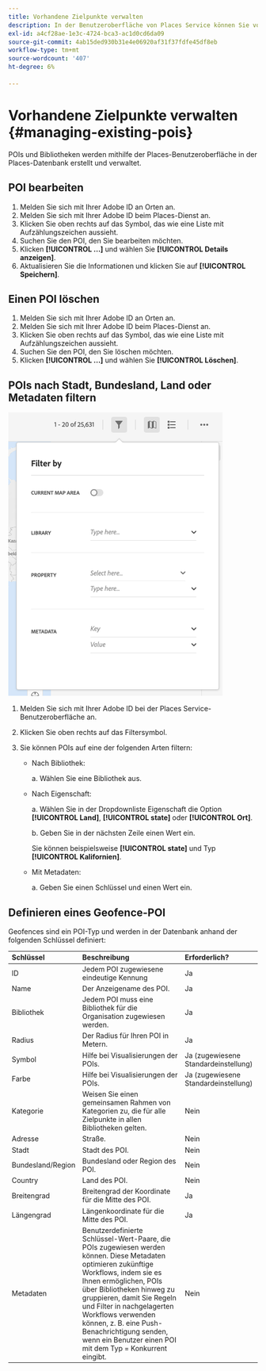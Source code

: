 ```yaml
---
title: Vorhandene Zielpunkte verwalten
description: In der Benutzeroberfläche von Places Service können Sie vorhandene POIs bearbeiten, löschen oder filtern.
exl-id: a4cf28ae-1e3c-4724-bca3-ac1d0cd6da09
source-git-commit: 4ab15ded930b31e4e06920af31f37fdfe45df8eb
workflow-type: tm+mt
source-wordcount: '407'
ht-degree: 6%

---
```


# Vorhandene Zielpunkte verwalten {#managing-existing-pois}

POIs und Bibliotheken werden mithilfe der Places-Benutzeroberfläche in der Places-Datenbank erstellt und verwaltet.

## POI bearbeiten

1. Melden Sie sich mit Ihrer Adobe ID an Orten an.
1. Melden Sie sich mit Ihrer Adobe ID beim Places-Dienst an.
1. Klicken Sie oben rechts auf das Symbol, das wie eine Liste mit Aufzählungszeichen aussieht.
1. Suchen Sie den POI, den Sie bearbeiten möchten.
1. Klicken **[!UICONTROL ...]** und wählen Sie **[!UICONTROL Details anzeigen]**.
1. Aktualisieren Sie die Informationen und klicken Sie auf **[!UICONTROL Speichern]**.

## Einen POI löschen

1. Melden Sie sich mit Ihrer Adobe ID an Orten an.
1. Melden Sie sich mit Ihrer Adobe ID beim Places-Dienst an.
1. Klicken Sie oben rechts auf das Symbol, das wie eine Liste mit Aufzählungszeichen aussieht.
1. Suchen Sie den POI, den Sie löschen möchten.
1. Klicken **[!UICONTROL ...]** und wählen Sie **[!UICONTROL Löschen]**.

## POIs nach Stadt, Bundesland, Land oder Metadaten filtern

![POI filtern](/help/assets/filter_poi.png)

1. Melden Sie sich mit Ihrer Adobe ID bei der Places Service-Benutzeroberfläche an.
1. Klicken Sie oben rechts auf das Filtersymbol.
1. Sie können POIs auf eine der folgenden Arten filtern:

   * Nach Bibliothek:

      a. Wählen Sie eine Bibliothek aus.

   * Nach Eigenschaft:

      a. Wählen Sie in der Dropdownliste Eigenschaft die Option **[!UICONTROL Land]**, **[!UICONTROL state]** oder **[!UICONTROL Ort]**.

      b. Geben Sie in der nächsten Zeile einen Wert ein.

      Sie können beispielsweise **[!UICONTROL state]** und Typ **[!UICONTROL Kalifornien]**.

   * Mit Metadaten:

      a. Geben Sie einen Schlüssel und einen Wert ein.

## Definieren eines Geofence-POI

Geofences sind ein POI-Typ und werden in der Datenbank anhand der folgenden Schlüssel definiert:

| Schlüssel | Beschreibung | Erforderlich? |
| :--- | :--- | :--- |
| ID | Jedem POI zugewiesene eindeutige Kennung | Ja |
| Name | Der Anzeigename des POI. | Ja |
| Bibliothek | Jedem POI muss eine Bibliothek für die Organisation zugewiesen werden. | Ja |
| Radius | Der Radius für Ihren POI in Metern. | Ja |
| Symbol | Hilfe bei Visualisierungen der POIs. | Ja (zugewiesene Standardeinstellung) |
| Farbe | Hilfe bei Visualisierungen der POIs. | Ja (zugewiesene Standardeinstellung) |
| Kategorie | Weisen Sie einen gemeinsamen Rahmen von Kategorien zu, die für alle Zielpunkte in allen Bibliotheken gelten. | Nein |
| Adresse | Straße. | Nein |
| Stadt | Stadt des POI. | Nein |
| Bundesland/Region | Bundesland oder Region des POI. | Nein |
| Country | Land des POI. | Nein |
| Breitengrad | Breitengrad der Koordinate für die Mitte des POI. | Ja |
| Längengrad | Längenkoordinate für die Mitte des POI. | Ja |
| Metadaten | Benutzerdefinierte Schlüssel-Wert-Paare, die POIs zugewiesen werden können. Diese Metadaten optimieren zukünftige Workflows, indem sie es Ihnen ermöglichen, POIs über Bibliotheken hinweg zu gruppieren, damit Sie Regeln und Filter in nachgelagerten Workflows verwenden können, z. B. eine Push-Benachrichtigung senden, wenn ein Benutzer einen POI mit dem Typ = Konkurrent eingibt. | Nein |
